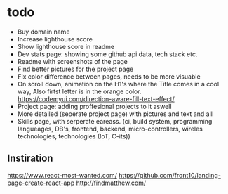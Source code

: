 # todo

- Buy domain name
- Increase lighthouse score
- Show lighthouse score in readme
- Dev stats page: showing some github api data, tech stack etc.
- Readme with screenshots of the page
- Find better pictures for the project page
- Fix color difference between pages, needs to be more visuable
- On scroll down, animation on the H1's where the Title comes in a cool way, Also firtst letter is in the orange color. https://codemyui.com/direction-aware-fill-text-effect/
- Project page: adding proffesional projects to it aswell
- More detailed (seperate project page) with pictures and text and all 
- Skills page, with serperate eareass. (ci, build system, programming langueages, DB's, frontend, backend, micro-controllers, wireles technologies, technologies (IoT, C-its))

## Instiration

https://www.react-most-wanted.com/
https://github.com/front10/landing-page-create-react-app
http://findmatthew.com/

